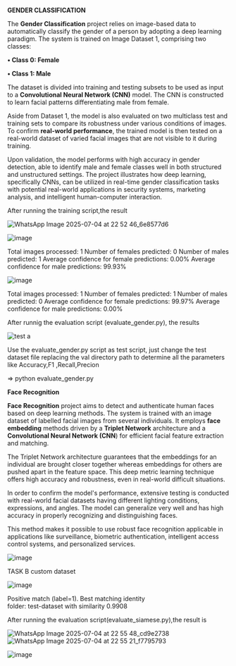   **GENDER CLASSIFICATION**

The **Gender Classification** project relies on image-based data to automatically classify the gender of a person by adopting a deep learning paradigm. The system is trained on Image Dataset 1, comprising two classes:

**• Class 0: Female**

**• Class 1: Male**

The dataset is divided into training and testing subsets to be used as input to a **Convolutional Neural Network (CNN)** model. The CNN is constructed to learn facial patterns differentiating male from female.

Aside from Dataset 1, the model is also evaluated on two multiclass test and training sets to compare its robustness under various conditions of images. To confirm **real-world performance**, the trained model is then tested on a real-world dataset of varied facial images that are not visible to it during training.

Upon validation, the model performs with high accuracy in gender detection, able to identify male and female classes well in both structured and unstructured settings. The project illustrates how deep learning, specifically CNNs, can be utilized in real-time gender classification tasks with potential real-world applications in security systems, marketing analysis, and intelligent human-computer interaction.


After running the training script,the result


  ![WhatsApp Image 2025-07-04 at 22 52 46_6e8577d6](https://github.com/user-attachments/assets/353ae488-711e-4463-a102-f31cc6bd76e9)



  ![image](https://github.com/user-attachments/assets/97511606-4b53-4390-a1fb-ace92edd0a40)

  Total images processed: 1
  Number of females predicted: 0
  Number of males predicted: 1
  Average confidence for female predictions: 0.00%
  Average confidence for male predictions: 99.93%


  ![image](https://github.com/user-attachments/assets/7fef035b-447b-4028-928f-b8a6d12533de)

  Total images processed: 1
  Number of females predicted: 1
  Number of males predicted: 0
  Average confidence for female predictions: 99.97%
  Average confidence for male predictions: 0.00%



After runnig the evaluation script (evaluate_gender.py), the results



 ![test a](https://github.com/user-attachments/assets/45d712f8-ac9f-4246-a2f0-bec3d8d39d58)




Use the evaluate_gender.py script as test script, just change the test dataset file replacing the val directory path to determine all the parameters like Accuracy,F1 ,Recall,Precion


  => python evaluate_gender.py

**Face Recognition**

**Face Recognition** project aims to detect and authenticate human faces based on deep learning methods. The system is trained with an image dataset of labelled facial images from several individuals. It employs **face embedding** methods driven by a **Triplet Network** architecture and a **Convolutional Neural Network (CNN**) for efficient facial feature extraction and matching.

The Triplet Network architecture guarantees that the embeddings for an individual are brought closer together whereas embeddings for others are pushed apart in the feature space. This deep metric learning technique offers high accuracy and robustness, even in real-world difficult situations.

In order to confirm the model's performance, extensive testing is conducted with real-world facial datasets having different lighting conditions, expressions, and angles. The model can generalize very well and has high accuracy in properly recognizing and distinguishing faces.

This method makes it possible to use robust face recognition applicable in applications like surveillance, biometric authentication, intelligent access control systems, and personalized services.

![image](https://github.com/user-attachments/assets/0e8a5f46-bb14-417c-8f0c-b19e148ff26b)

TASK B custom dataset

![image](https://github.com/user-attachments/assets/d49c441d-6b79-4088-8e9e-790ac643aad8)

Positive match (label=1). Best matching identity  
 folder: test-dataset with similarity 0.9908




After running the evaluation script(evaluate_siamese.py),the result is 




   ![WhatsApp Image 2025-07-04 at 22 55 48_cd9e2738](https://github.com/user-attachments/assets/48cc207a-82db-48dd-b691-1cf029151cb9)
   ![WhatsApp Image 2025-07-04 at 22 55 21_f7795793](https://github.com/user-attachments/assets/f284a617-e894-4d5c-878c-f12db7eab8ed)






![image](https://github.com/user-attachments/assets/601fd30c-525a-418f-ae2b-4259ba268bc5)

